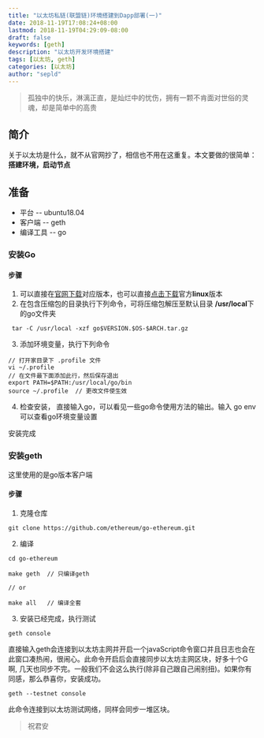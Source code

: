 ```yaml
---
title: "以太坊私链(联盟链)环境搭建到Dapp部署(一)"
date: 2018-11-19T17:08:24+08:00
lastmod: 2018-11-19T04:29:09-08:00
draft: false
keywords: [geth]
description: "以太坊开发环境搭建"
tags: [以太坊, geth]
categories: [以太坊]
author: "sepld"
---
```


> 孤独中的快乐，淋漓正直，是灿烂中的忧伤，拥有一颗不肯面对世俗的灵魂，却是简单中的高贵

## 简介

关于以太坊是什么，就不从官网抄了，相信也不用在这重复。本文要做的很简单：**搭建环境，启动节点**

## 准备

- 平台 -- ubuntu18.04
- 客户端 -- geth
- 编译工具 -- go

### 安装Go
#### 步骤
1. 可以直接在[官网下载](https://golang.org/dl/)对应版本，也可以直接[点击下载](https://dl.google.com/go/go1.11.2.linux-amd64.tar.gz)官方**linux**版本
2. 在包含压缩包的目录执行下列命令，可将压缩包解压至默认目录 **/usr/local**下的go文件夹

```
 tar -C /usr/local -xzf go$VERSION.$OS-$ARCH.tar.gz
```

3. 添加环境变量，执行下列命令

```
// 打开家目录下 .profile 文件
vi ~/.profile
// 在文件最下面添加此行，然后保存退出
export PATH=$PATH:/usr/local/go/bin
source ~/.profile  // 更改文件使生效
```

4. 检查安装， 直接输入go，可以看见一些go命令使用方法的输出。输入 go env 可以查看go环境变量设置

安装完成

### 安装geth

这里使用的是go版本客户端
#### 步骤
1. 克隆仓库

```
git clone https://github.com/ethereum/go-ethereum.git
```
2. 编译

```
cd go-ethereum

make geth  // 只编译geth

// or

make all   // 编译全套

```

3. 安装已经完成，执行测试

```
geth console
```

直接输入geth会连接到以太坊主网并开启一个javaScript命令窗口并且日志也会在此窗口凑热闹，很闹心。此命令开启后会直接同步以太坊主网区块，好多十个G啊, 几天也同步不完。一般我们不会这么执行(除非自己跟自己闹别扭)。如果你有同感，那么恭喜你，安装成功。

```
geth --testnet console
```

此命令连接到以太坊测试网络，同样会同步一堆区块。

> 祝君安
